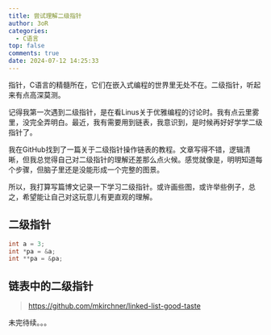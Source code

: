```yaml
---
title: 尝试理解二级指针
author: 3oR
categories:
  - C语言
top: false
comments: true
date: 2024-07-12 14:25:33
---
```


指针，C语言的精髓所在，它们在嵌入式编程的世界里无处不在。二级指针，听起来有点高深莫测。

记得我第一次遇到二级指针，是在看Linus关于优雅编程的讨论时。我有点云里雾里，没完全弄明白。最近，我有需要用到链表，我意识到，是时候再好好学学二级指针了。

我在GitHub找到了一篇关于二级指针操作链表的教程。文章写得不错，逻辑清晰，但我总觉得自己对二级指针的理解还差那么点火候。感觉就像是，明明知道每个步骤，但脑子里还是没能形成一个完整的图景。

所以，我打算写篇博文记录一下学习二级指针。或许画些图，或许举些例子，总之，希望能让自己对这玩意儿有更直观的理解。

<!-- more -->

## 二级指针

```c
int a = 3;
int *pa = &a;
int **pa = &pa; 
```

## 链表中的二级指针


> https://github.com/mkirchner/linked-list-good-taste



未完待续。。。
